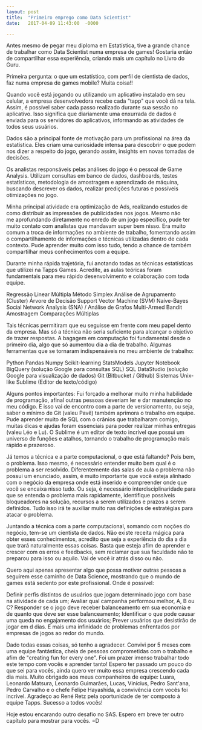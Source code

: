 ```yaml
---
layout: post
title:  "Primeiro emprego como Data Scientist"
date:   2017-04-09 11:43:00  -0000

---
```

Antes mesmo de pegar meu diploma em Estatística, tive a grande chance de trabalhar como Data Scientist numa empresa de games! Gostaria então de compartilhar essa experiência, criando mais um capítulo no Livro do Guru.

Primeira pergunta: o que um estatístico, com perfil de cientista de dados, faz numa empresa de games mobile? Muita coisa!!

Quando você está jogando ou utilizando um aplicativo instalado em seu celular, a empresa desenvolvedora recebe cada "tapp" que você dá na tela. Assim, é possível saber cada passo realizado durante sua sessão no aplicativo. Isso significa que diariamente uma enxurrada de dados é enviada para os servidores do aplicativos, informando as atividades de todos seus usuários.

Dados são a principal fonte de motivação para um profissional na área da estatística. Eles criam uma curiosidade intensa para descobrir o que podem nos dizer a respeito do jogo, gerando assim, insights em novas tomadas de decisões.

Os analistas responsáveis pelas análises do jogo é o pessoal de Game Analysis. Utilizam consultas em banco de dados, dashboards, testes estatísticos, metodologia de amostragem e aprendizado de máquina, buscando descrever os dados, realizar predições futuras e possíveis otimizações no jogo.

Minha principal atividade era optimização de Ads, realizando estudos de como distribuir as impressões de publicidades nos jogos. Mesmo não me aprofundando diretamente no enredo de um jogo específico, pude ter muito contato com analistas que mandavam super bem nisso. Era muito comum a troca de informações no ambiente de trabalho, fomentando assim o compartilhamento de informações e técnicas utilizadas dentro de cada contexto. Pude aprender muito com isso tudo, tendo a chance de também compartilhar meus conhecimentos com a equipe.

Durante minha rápida trajetória, fui anotando todas as técnicas estatísticas que utilizei na Tapps Games. Acredite, as aulas teóricas foram fundamentais para meu rápido desenvolvimento e colaboração com toda equipe.

Regressão Linear Múltipla
Método Simplex
Análise de Agrupamento (Cluster)
Árvore de Decisão
Support Vector Machine (SVM)
Naíve-Bayes
Social Network Analysis (SNA) / Análise de Grafos
Multi-Armed Bandit
Amostragem
Comparações Múltiplas

Tais técnicas permitiram que eu seguisse em frente com meu papel dento da empresa. Mas só a técnica não seria suficiente para alcançar o objetivo de trazer respostas. A bagagem em computação foi fundamental desde o primeiro dia, algo que só aumentou dia a dia de trabalho. Algumas ferramentas que se tornaram indispensáveis no meu ambiente de trabalho:

Python
Pandas
Numpy
Scikit-learning
StatsModels
Jupyter Notebook
BigQuery (solução Google para consultas SQL)
SQL
DataStudio (solução Google para visualização de dados)
Git (Bitbucket / Github)
Sistemas Unix-like
Sublime (Editor de texto/código)

Alguns pontos importantes: Fui forçado a melhorar muito minha habilidade de programação, afinal outras pessoas deveriam ler e dar manutenção no meu código. E isso vai de encontro com a parte de versionamento, ou seja, saber o mínimo de Git (valeu Pavê) também aprimora o trabalho em equipe. Pude aprender muito de SQL com o crânios que trabalharam comigo, muitas dicas e ajudas foram essenciais para poder realizar minhas entregas (valeu Léo e Lu). O Sublime é um editor de texto incrível que possui um universo de funções e atalhos, tornando o trabalho de programação mais rápido e prazeroso.

Já temos a técnica e a parte computacional, o que está faltando? Pois bem, o problema. Isso mesmo, é necessário entender muito bem qual é o problema a ser resolvido. Diferentemente das salas de aula o problema não possui um enunciado, assim, é muito importante que você esteja alinhado com o negócio da empresa onde está inserido e compreender onde que você se encaixa nisso tudo. Ou seja, é necessário interdisciplinaridade para que se entenda o problema mais rapidamente, identifique possíveis bloqueadores na solução, recursos a serem utilizados e prazos a serem definidos. Tudo isso irá te auxiliar muito nas definições de estratégias para atacar o problema.

Juntando a técnica com a parte computacional, somando com noções do negócio, tem-se um cientista de dados. Não existe receita mágica para obter esses conhecimentos, acredito que seja a experiência do dia a dia que trará naturalmente essas coisas. Basta que esteja afim de aprender e crescer com os erros e feedbacks, sem reclamar que sua faculdade não te preparou para isso ou aquilo. Vai de você ir atrás disso ou não.

Quero aqui apenas apresentar algo que possa motivar outras pessoas a seguirem esse caminho de Data Science, mostrando que o mundo de games está sedento por este profissional. Onde é possível:

Definir perfis distintos de usuários que jogam determinado jogo com base na atividade de cada um;
Avaliar qual campanha performou melhor, A, B ou C?
Responder se o jogo deve receber balanceamento em sua economia e de quanto que deve ser esse balanceamento;
Identificar o que pode causar uma queda no engajamento dos usuários;
Prever usuários que desistirão de jogar em d dias.
E mais uma infinidade de problemas enfrentados por empresas de jogos ao redor do mundo.

Dado todas essas coisas, só tenho a agradecer. Convivi por 5 meses com uma equipe fantástica, cheia de pessoas comprometidas com o trabalho e afim de "creating fun for every one". Foi um prazer imenso trabalhar todo este tempo com vocês e aprender tanto! Espero ter passado um pouco do que sei para vocês, ainda quero ver muito essa empresa crescendo cada dia mais. Muito obrigado aos meus companheiros de equipe: Luara, Leonardo Matsura, Leonardo Guimarães, Lucas, Vinícius, Pedro Sant'ana, Pedro Carvalho e o chefe Felipe Hayashida, a convivência com vocês foi incrível. Agradeço ao René Retz pela oportunidade de ter composto à equipe Tapps. Sucesso a todos vocês!

Hoje estou encarando outro desafio no SAS. Espero em breve ter outro capítulo para mostrar para vocês. =D